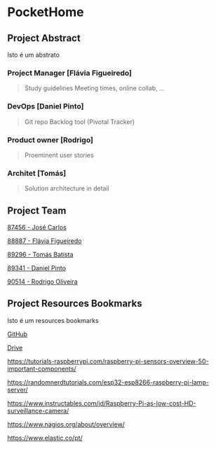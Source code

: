 
# PocketHome

## Project Abstract

Isto é um abstrato

### Project Manager [Flávia Figueiredo]

> Study guidelines
> Meeting times, online collab, ...

### DevOps [Daniel Pinto]

> Git repo
> Backlog tool (Pivotal Tracker)

### Product owner [Rodrigo]

> Proeminent user stories

### Architet [Tomás]

> Solution architecture in detail

## Project Team

[87456 - José Carlos](https://github.com/josecarlos55)

[88887 - Flávia Figueiredo](https://github.com/flaviagfigueiredo)

[89296 - Tomás Batista](https://github.com/tomas99batista)

[89341 - Daniel Pinto](https://github.com/DanielJMPinto)

[90514 - Rodrigo Oliveira](https://github.com/santorfo)

## Project Resources Bookmarks

Isto é um resources bookmarks

[GitHub](https://github.com/tomas99batista/Proj_IES/)

[Drive](https://drive.google.com/open?id=1vYYkuciklny5-hgIy_Ow-1TvzgyFIeUR)

<https://tutorials-raspberrypi.com/raspberry-pi-sensors-overview-50-important-components/>

<https://randomnerdtutorials.com/esp32-esp8266-raspberry-pi-lamp-server/>

<https://www.instructables.com/id/Raspberry-Pi-as-low-cost-HD-surveillance-camera/>

<https://www.nagios.org/about/overview/>

<https://www.elastic.co/pt/>
